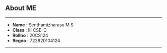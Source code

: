 
## About ME 
---
* **Name** : Senthamizharasu M S 
* **Class** : III CSE-C 
* **Rollno** : 20CS124
* **Regno** : 722820104124
---
